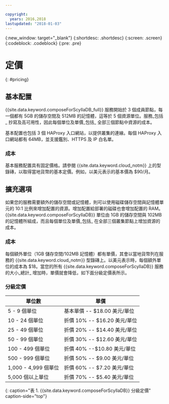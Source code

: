 ```yaml
---

copyright:
  years: 2016,2018
lastupdated: "2018-01-03"
---
```


{:new_window: target="_blank"}
{:shortdesc: .shortdesc}
{:screen: .screen}
{:codeblock: .codeblock}
{:pre: .pre}

# 定價
{: #pricing}

## 基本配置
{{site.data.keyword.composeForScyllaDB_full}} 服務開始於 3 個成員節點，每一個都有 5GB 的儲存空間及 512MB 的記憶體，這等於 5 個資源單位。服務_包括_ 抄寫及高可用性，因此每個單位及單價_包括_ 全部三個節點中資源的成本。

基本配置也包括 3 個 HAProxy 入口網站，以提供叢集的連線。每個 HAProxy 入口網站都有 64MB，並支援鑑別、HTTPS 及 IP 白名單。

### 成本
基本服務配置具有固定價格。請參閱 {{site.data.keyword.cloud_notm}} 上的型錄磚，以取得當地貨幣的基本定價。例如，以美元表示的基本價為 $90/月。

## 擴充選項
如果您的服務需要額外的儲存空間或記憶體，則可以使用磁碟儲存空間與記憶體單元的 10:1 比例來增加配置的資源。增加配置給部署的磁碟也會增加配置的 RAM。{{site.data.keyword.composeForScyllaDB}} 單位由 1GB 的儲存空間與 102MB 的記憶體所組成，而且每個單位及單價_包括_ 在全部三個叢集節點上增加資源的成本。

### 成本
每個額外單位（1GB 儲存空間/102MB 記憶體）都有單價，其會以當地貨幣列在服務的 {{site.data.keyword.cloud_notm}} 型錄磚上。以美元表示時，每個額外單位的成本為 $18。當您的所有 {{site.data.keyword.composeForScyllaDB}} 服務的大小_總計_ 增加時，單價就會降低，如下面分級定價表所示。

### 分級定價
單位數|單價
----------|-----------
5 - 9 個單位|基本單價 -- $18.00 美元/單位
10 - 24 個單位|折價 10% -- $16.20 美元/單位
25 - 49 個單位|折價 20% -- $14.40 美元/單位
50 - 99 個單位|折價 30% -- $12.60 美元/單位
100 - 499 個單位|折價 40% --$10.80 美元/單位
500 - 999 個單位|折價 50% -- $9.00 美元/單位
1,000 - 4,999 個單位|折價 60% -- $7.20 美元/單位
5,000 個以上單位|折價 70% -- $5.40 美元/單位
{: caption="表 1. {{site.data.keyword.composeForScyllaDB}} 分級定價" caption-side="top"}

